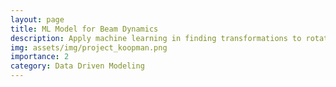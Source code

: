```yaml
---
layout: page
title: ML Model for Beam Dynamics
description: Apply machine learning in finding transformations to rotation
img: assets/img/project_koopman.png
importance: 2
category: Data Driven Modeling
---
```

